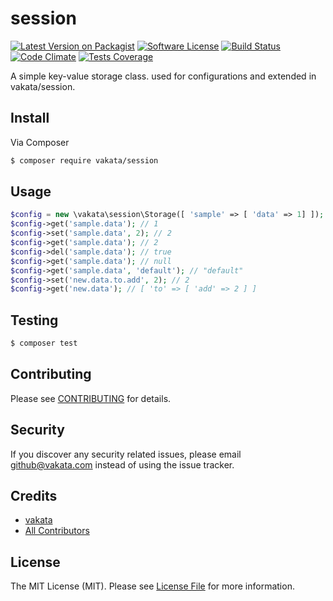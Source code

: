 # session

[![Latest Version on Packagist][ico-version]][link-packagist]
[![Software License][ico-license]](LICENSE.md)
[![Build Status][ico-travis]][link-travis]
[![Code Climate][ico-cc]][link-cc]
[![Tests Coverage][ico-cc-coverage]][link-cc]

A simple key-value storage class. used for configurations and extended in vakata/session.

## Install

Via Composer

``` bash
$ composer require vakata/session
```

## Usage

``` php
$config = new \vakata\session\Storage([ 'sample' => [ 'data' => 1] ]);
$config->get('sample.data'); // 1
$config->set('sample.data', 2); // 2
$config->get('sample.data'); // 2
$config->del('sample.data'); // true
$config->get('sample.data'); // null
$config->get('sample.data', 'default'); // "default"
$config->set('new.data.to.add', 2); // 2
$config->get('new.data'); // [ 'to' => [ 'add' => 2 ] ]
```

## Testing

``` bash
$ composer test
```


## Contributing

Please see [CONTRIBUTING](CONTRIBUTING.md) for details.

## Security

If you discover any security related issues, please email github@vakata.com instead of using the issue tracker.

## Credits

- [vakata][link-author]
- [All Contributors][link-contributors]

## License

The MIT License (MIT). Please see [License File](LICENSE.md) for more information.

[ico-version]: https://img.shields.io/packagist/v/vakata/session.svg?style=flat-square
[ico-license]: https://img.shields.io/badge/license-MIT-brightgreen.svg?style=flat-square
[ico-travis]: https://img.shields.io/travis/vakata/session/master.svg?style=flat-square
[ico-scrutinizer]: https://img.shields.io/scrutinizer/coverage/g/vakata/session.svg?style=flat-square
[ico-code-quality]: https://img.shields.io/scrutinizer/g/vakata/session.svg?style=flat-square
[ico-downloads]: https://img.shields.io/packagist/dt/vakata/session.svg?style=flat-square
[ico-cc]: https://img.shields.io/codeclimate/github/vakata/session.svg?style=flat-square
[ico-cc-coverage]: https://img.shields.io/codeclimate/coverage/github/vakata/session.svg?style=flat-square

[link-packagist]: https://packagist.org/packages/vakata/session
[link-travis]: https://travis-ci.org/vakata/session
[link-scrutinizer]: https://scrutinizer-ci.com/g/vakata/session/code-structure
[link-code-quality]: https://scrutinizer-ci.com/g/vakata/session
[link-downloads]: https://packagist.org/packages/vakata/session
[link-author]: https://github.com/vakata
[link-contributors]: ../../contributors
[link-cc]: https://codeclimate.com/github/vakata/session

